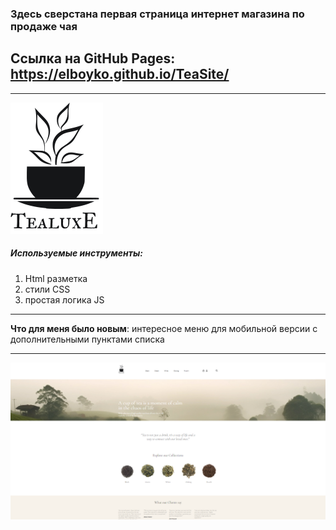 ### Здесь сверстана первая страница интернет магазина по продаже чая

## Ссылка на GitHub Pages: https://elboyko.github.io/TeaSite/

---

![](./assets/images/logo.svg)

##### Используемые инструменты:

1. Html разметка
2. стили CSS
3. простая логика JS

---

**Что для меня было новым**: интересное меню для мобильной версии с дополнительными пунктами списка

---

![](./assets/images/teaSite.png)
